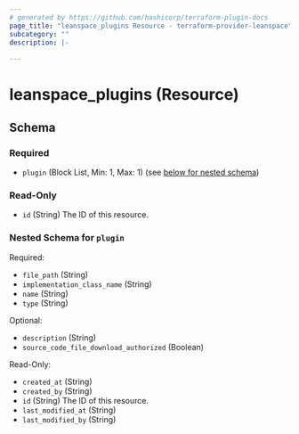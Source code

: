 ```yaml
---
# generated by https://github.com/hashicorp/terraform-plugin-docs
page_title: "leanspace_plugins Resource - terraform-provider-leanspace"
subcategory: ""
description: |-
  
---
```


# leanspace_plugins (Resource)





<!-- schema generated by tfplugindocs -->
## Schema

### Required

- `plugin` (Block List, Min: 1, Max: 1) (see [below for nested schema](#nestedblock--plugin))

### Read-Only

- `id` (String) The ID of this resource.

<a id="nestedblock--plugin"></a>
### Nested Schema for `plugin`

Required:

- `file_path` (String)
- `implementation_class_name` (String)
- `name` (String)
- `type` (String)

Optional:

- `description` (String)
- `source_code_file_download_authorized` (Boolean)

Read-Only:

- `created_at` (String)
- `created_by` (String)
- `id` (String) The ID of this resource.
- `last_modified_at` (String)
- `last_modified_by` (String)


